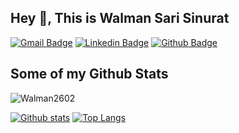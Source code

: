 ## Hey 👋, This is Walman Sari Sinurat
[![Gmail Badge](https://img.shields.io/badge/-walmansinurat06@gmail.com-c14438?style=flat&logo=Gmail&logoColor=white&link=mailto:walmansinurat06@gmail.com)](mailto:walmansinurat06@gmail.com) 
[![Linkedin Badge](https://img.shields.io/badge/-walmansinurat-0072b1?style=flat&logo=Linkedin&logoColor=white&link=https://www.linkedin.com/in/walmansinurat/)](https://www.linkedin.com/in/walmansinurat/) [![Github Badge](https://img.shields.io/badge/-Walman2602-grey?style=flat&logo=github&logoColor=white&link=https://github.com/Walman2602/)](https://www.github.com/Walman2602/) 
## Some of my Github Stats
<p align=left> <img src=https://komarev.com/ghpvc/?username=Walman2602 alt=Walman2602 /> </p>

[![Github stats](https://github-readme-stats.vercel.app/api?username=Walman2602&show_icons=true&include_all_commits=true)](https://github.com/Walman2602/github-readme-stats)
[![Top Langs](https://github-readme-stats.vercel.app/api/top-langs/?username=Walman2602&layout=compact)](https://github.com/Walman2602/github-readme-stats)
